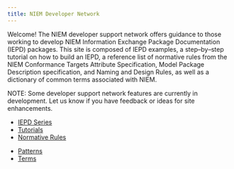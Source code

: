```yaml
---
title: NIEM Developer Network
---
```


Welcome! The NIEM developer support network offers guidance to those working to develop NIEM Information Exchange Package Documentation (IEPD) packages. This site is composed of IEPD examples, a step&ndash;by&ndash;step tutorial on how to build an IEPD, a reference list of normative rules from the NIEM Conformance Targets Attribute Specification, Model Package Description specification, and Naming and Design Rules, as well as a dictionary of common terms associated with NIEM.

NOTE: Some developer support network features are currently in development. Let us know if you have feedback or ideas for site enhancements.

<div class="col-md-4">
  <ul class="list-fa-icon">
    <li>
      <a href="./iepd-series/">
        <span class="icon fa-stack fa-2x">
          <i class="fa fa-square fa-stack-2x"></i>
          <i class="fa fa-file-code-o fa-stack-1x"></i>
        </span><span class="content">IEPD Series</span>
      </a>
    </li>
    <li>
      <a href="./tutorials/">
        <span class="icon fa-stack fa-2x">
          <i class="fa fa-square fa-stack-2x"></i>
          <i class="fa fa-graduation-cap fa-stack-1x"></i>
        </span><span class="content">Tutorials</span>
      </a>
    </li>
    <li>
      <a href="./normative-rules/">
        <span class="icon fa-stack fa-2x">
          <i class="fa fa-square fa-stack-2x"></i>
          <i class="fa fa-gavel fa-stack-1x"></i>
        </span><span class="content">Normative Rules</span>
      </a>
    </li>
  </ul>
</div>

<div class="col-md-4">
  <ul class="list-fa-icon">
    <li>
      <a href="./patterns/">
        <span class="icon fa-stack fa-2x">
          <i class="fa fa-square fa-stack-2x"></i>
          <i class="fa fa-database fa-stack-1x"></i>
        </span><span class="content">Patterns</span>
      </a>
    </li>
    <li>
      <a href="./terms/">
        <span class="icon fa-stack fa-2x">
          <i class="fa fa-square fa-stack-2x"></i>
          <i class="fa fa-file-text-o fa-stack-1x"></i>
        </span><span class="content">Terms</span>
      </a>
    </li>
  </ul>
</div>

